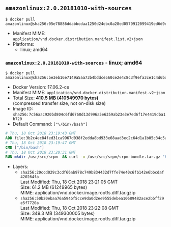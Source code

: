 ## `amazonlinux:2.0.20181010-with-sources`

```console
$ docker pull amazonlinux@sha256:05e78886ddabbcdaa1250d24ebc0a28ed0579912099419ed6d9e285d683b490c
```

-	Manifest MIME: `application/vnd.docker.distribution.manifest.list.v2+json`
-	Platforms:
	-	linux; amd64

### `amazonlinux:2.0.20181010-with-sources` - linux; amd64

```console
$ docker pull amazonlinux@sha256:be3eb16e7149a5aa73b4bddce560ce2e4c8c3f9efa3ce1c4d6bd5e8bfbaf67ac
```

-	Docker Version: 17.06.2-ce
-	Manifest MIME: `application/vnd.docker.distribution.manifest.v2+json`
-	Total Size: **410.5 MB (410549970 bytes)**  
	(compressed transfer size, not on-disk size)
-	Image ID: `sha256:7c56aac920bd804c6fd6760d13d996a5e6359ab23e3e7ed6f17e4419dba1b720`
-	Default Command: `["\/bin\/bash"]`

```dockerfile
# Thu, 18 Oct 2018 23:19:43 GMT
ADD file:3b2c4ec84fed31ca9967d038f2edda8bd933e68aad3ec2c64d1a1b05c34c5ab7 in / 
# Thu, 18 Oct 2018 23:19:47 GMT
CMD ["/bin/bash"]
# Thu, 18 Oct 2018 23:20:31 GMT
RUN mkdir /usr/src/srpm  && curl -o /usr/src/srpm/srpm-bundle.tar.gz "https://amazon-linux-docker-sources.s3-accelerate.amazonaws.com/amzn2/srpm-bundle.tar.gz?versionId=_uFmafMKERILPq3MZ7xKNOyUR6wN_m9d"  && echo "8adebd309defad308f0d3216a73fdf90171657df951abc07630e6f4083d6d718 /usr/src/srpm/srpm-bundle.tar.gz" | sha256sum -c -
```

-	Layers:
	-	`sha256:20ccd029c3cdf66ab978c749b834432d7ffe74e40c6fb142e6bbcdaf420264fa`  
		Last Modified: Thu, 18 Oct 2018 23:21:05 GMT  
		Size: 61.2 MB (61249965 bytes)  
		MIME: application/vnd.docker.image.rootfs.diff.tar.gzip
	-	`sha256:50b20ebaa76a594bf5cce9da0d2ee9555debea10689482ace2bbff29e5f7720a`  
		Last Modified: Thu, 18 Oct 2018 23:22:08 GMT  
		Size: 349.3 MB (349300005 bytes)  
		MIME: application/vnd.docker.image.rootfs.diff.tar.gzip
